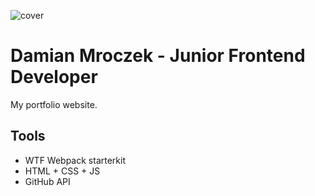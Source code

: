 ![cover](https://damian.github.io/og-dm.png)

# Damian Mroczek - Junior Frontend Developer

My portfolio website.

## Tools

- WTF Webpack starterkit
- HTML + CSS + JS
- GitHub API
